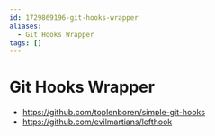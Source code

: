 ```yaml
---
id: 1729869196-git-hooks-wrapper
aliases:
  - Git Hooks Wrapper
tags: []
---
```


# Git Hooks Wrapper

- https://github.com/toplenboren/simple-git-hooks
- https://github.com/evilmartians/lefthook
